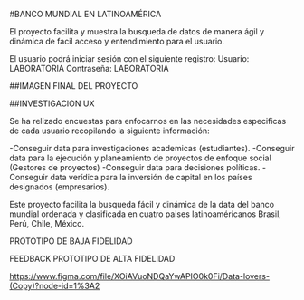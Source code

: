 #BANCO MUNDIAL EN LATINOAMÉRICA

El proyecto facilita y muestra la busqueda de datos de manera ágil y dinámica de facil acceso y entendimiento para el usuario.

El usuario podrá iniciar sesión con el siguiente registro:
Usuario: LABORATORIA 
Contraseña: LABORATORIA

##IMAGEN FINAL DEL PROYECTO

##INVESTIGACION UX

Se ha relizado encuestas para enfocarnos en las necesidades especificas de cada usuario recopilando la siguiente información:

-Conseguir data para investigaciones  academicas (estudiantes).
-Conseguir data para la ejecución y planeamiento de proyectos de enfoque social (Gestores de proyectos)
-Conseguir data para decisiones políticas.
-Conseguir data verídica para la inversión de capital en los países designados (empresarios).

Este proyecto facilita la busqueda fácil y dinámica de la data del banco mundial ordenada y clasificada en cuatro paises latinoaméricanos Brasil, Perú, Chile, México.

PROTOTIPO DE BAJA FIDELIDAD

FEEDBACK 
PROTOTIPO DE ALTA FIDELIDAD 

https://www.figma.com/file/XOiAVuoNDQaYwAPIO0k0Fi/Data-lovers-(Copy)?node-id=1%3A2

